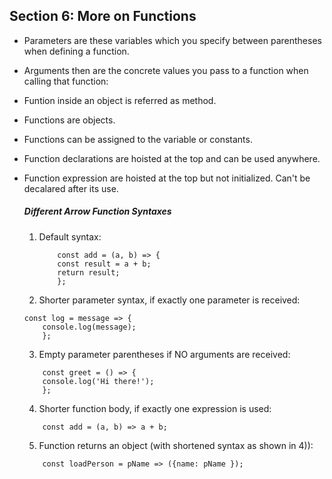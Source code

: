 ## Section 6: More on Functions

- Parameters are these variables which you specify between parentheses when defining a function.
- Arguments then are the concrete values you pass to a function when calling that function:
- Funtion inside an object is referred as method.
- Functions are objects.
- Functions can be assigned to the variable or constants.
- Function declarations are hoisted at the top and can be used anywhere.
- Function expression are hoisted at the top but not initialized. Can't be decalared after its use.

    ##### Different Arrow Function Syntaxes
    1. Default syntax:
        ```
            const add = (a, b) => {
            const result = a + b;
            return result; 
            };
        ```
    2. Shorter parameter syntax, if exactly one parameter is received:
    ```
    const log = message => {
        console.log(message); 
        };
    ```
    3. Empty parameter parentheses if NO arguments are received:
    ```
        const greet = () => {
        console.log('Hi there!');
        };
    ```
    4. Shorter function body, if exactly one expression is used:
    ```
        const add = (a, b) => a + b;
    ```
    5. Function returns an object (with shortened syntax as shown in 4)):
    ```
        const loadPerson = pName => ({name: pName });
    ```